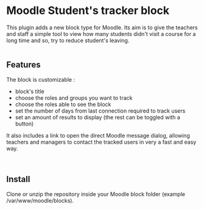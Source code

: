# Moodle Student's tracker block

This plugin adds a new block type for Moodle. Its aim is to give the teachers and staff a simple tool to view how many students didn't visit a course for a long time and so, try to reduce student's leaving.

<img alt="" src="https://moodle.org/pluginfile.php/50/local_plugins/version_releasenotes/14208/screenshot%20%283%29.png">

## Features

The block is customizable :
<ul>
	<li>block's title</li>
	<li>choose the roles and groups you want to track</li>
	<li>choose the roles able to see the block</li>
	<li>set the number of days from last connection required to track users</li>
	<li>set an amount of results to display (the rest can be toggled with a button)</li>
</ul>

It also includes a link to open the direct Moodle message dialog, allowing teachers and managers to contact the tracked users in very a fast and easy way.

<img alt="" src="https://moodle.org/pluginfile.php/50/local_plugins/version_releasenotes/14208/Capture%20d%E2%80%99e%CC%81cran%202017-06-14%20a%CC%80%2009.39.20.png">

<img alt="" src="https://moodle.org/pluginfile.php/50/local_plugins/version_releasenotes/14208/Capture%20d%E2%80%99e%CC%81cran%202017-06-14%20a%CC%80%2009.39.36.png">

## Install

Clone or unzip the repository inside your Moodle block folder (example /var/www/moodle/blocks).
